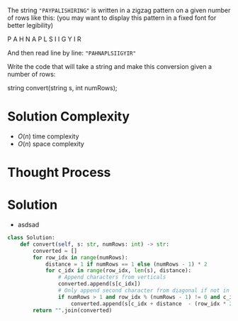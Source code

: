 The string `"PAYPALISHIRING"` is written in a zigzag pattern on a given number of rows like this: (you may want to display this pattern in a fixed font for better legibility)

P   A   H   N
A P L S I I G
Y   I   R

And then read line by line: `"PAHNAPLSIIGYIR"`

Write the code that will take a string and make this conversion given a number of rows:

string convert(string s, int numRows);
# Solution Complexity
- $O(n)$ time complexity
- $O(n)$ space complexity
# Thought Process
# Solution
- asdsad
```Python
class Solution:
	def convert(self, s: str, numRows: int) -> str:
		converted = []
		for row_idx in range(numRows):
			distance = 1 if numRows == 1 else (numRows - 1) * 2
			for c_idx in range(row_idx, len(s), distance):
				# Append characters from verticals
				converted.append(s[c_idx])
				# Only append second character from diagonal if not in first or last row
				if numRows > 1 and row_idx % (numRows - 1) != 0 and c_idx + distance  - (row_idx * 2) < len(s):
					converted.append(s[c_idx + distance  - (row_idx * 2)])
		return "".join(converted)
```